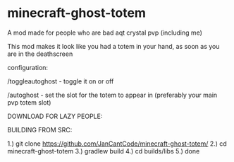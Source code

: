 # minecraft-ghost-totem
A mod made for people who are bad aqt crystal pvp (including me)


This mod makes it look like you had a totem in your hand, as soon as you are in the deathscreen

configuration:

/toggleautoghost - toggle it on or off

/autoghost <slot> - set the slot for the totem to appear in (preferably your main pvp totem slot)


DOWNLOAD FOR LAZY PEOPLE: 




BUILDING FROM SRC:

1.) git clone https://github.com/JanCantCode/minecraft-ghost-totem/
2.) cd minecraft-ghost-totem
3.) gradlew build
4.) cd builds/libs
5.) done
